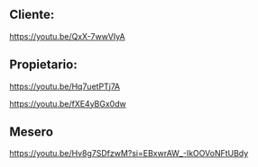 ## Cliente:

https://youtu.be/QxX-7wwVIyA

## Propietario:

https://youtu.be/Hq7uetPTj7A

https://youtu.be/fXE4yBGx0dw

## Mesero
https://youtu.be/Hv8g7SDfzwM?si=EBxwrAW_-IkOOVoNFtUBdy
